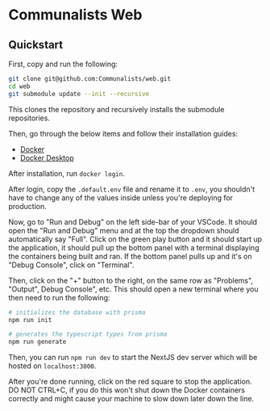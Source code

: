 # Communalists Web

## Quickstart

First, copy and run the following:

```sh
git clone git@github.com:Communalists/web.git
cd web
git submodule update --init --recursive
```

This clones the repository and recursively installs the submodule repositories.

Then, go through the below items and follow their installation guides:

- [Docker](https://docs.docker.com/engine/install/)
- [Docker Desktop](https://docs.docker.com/desktop/)

After installation, run `docker login`.

After login, copy the `.default.env` file and rename it to `.env`, you shouldn't have to change any of the values inside unless you're deploying for production.

Now, go to "Run and Debug" on the left side-bar of your VSCode. It should open the "Run and Debug" menu and at the top the dropdown should automatically say "Full". Click on the green play button and it should start up the application, it should pull up the bottom panel with a terminal displaying the containers being built and ran. If the bottom panel pulls up and it's on "Debug Console", click on "Terminal".

Then, click on the "+" button to the right, on the same row as "Problems", "Output", Debug Console", etc. This should open a new terminal where you then need to run the following:

```sh
# initializes the database with prisma
npm run init

# generates the typescript types from prisma
npm run generate
```

Then, you can run `npm run dev` to start the NextJS dev server which will be hosted on `localhost:3000`.

After you're done running, click on the red square to stop the application. DO NOT CTRL+C, if you do this won't shut down the Docker containers correctly and might cause your machine to slow down later down the line.
